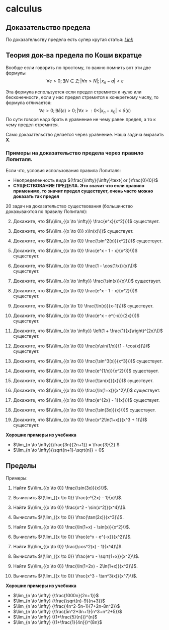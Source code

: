 # calculus

## Доказательство предела

По доказательству предела есть супер крутая статья: *[Link](http://www.mathprofi.ru/predely_po_koshi.html)*


## Теория док-ва предела по Коши вкратце
Вообще если говорить по простому, то важно помнить вот эти две формулы
$$\forall \varepsilon>0;\exists N\in Z;|\forall n>N|;|x_n - a| < \varepsilon$$

Эта формула используется если предел стремится к нулю или бесконечности, если у нас предел стремится к конкретному числу, то формула отличается:
$$\forall \varepsilon>0;\exists \delta(\varepsilon)>0;|\forall x>:0<|x_n - x_0| < \delta(\varepsilon)$$
По сути говоря надо брать в уравнение не чему равен предел, а то к чему предел стремится. 

Само доказательство делается через уравнение. Наша задача выразить **X**.

### Примеры на доказательство предела через правило Лопиталя. 
Если что, условия использования правила Лопиталя:

- Неопределенность вида $(\frac{\infty}{\infty}\text{ or }\frac{0}{0})$
- **СУЩЕСТВОВАНИЕ ПРЕДЕЛА. Это значит что если правило применимо, то значит предел существует, очень часто можно доказать так предел**

20 задач на доказательство существования (большинство доказываются по правилу Лопиталя):


2. Докажите, что $(\(\lim_{{x \to \infty}} \frac{e^x}{x^2}\))$ существует.
   
4. Докажите, что $(\(\lim_{{x \to 0}} x\ln(x)\))$ существует.

5. Докажите, что $(\(\lim_{{x \to 0}} \frac{\sin^2(x)}{x^2}\))$ существует.

6. Докажите, что $(\(\lim_{{x \to 0}} \frac{e^x - 1 - x}{x^3}\))$ существует.

7. Докажите, что $(\(\lim_{{x \to 0}} \frac{1 - \cos(1/x)}{x}\))$ существует.

8. Докажите, что $(\(\lim_{{x \to \infty}} \frac{\sin(x)}{x}\))$ существует.

9. Докажите, что $(\(\lim_{{x \to 0}} \frac{e^x - 1 - x}{x^2}\))$ существует.

10. Докажите, что $(\(\lim_{{x \to 1}} \frac{\ln(x)}{x-1}\))$ существует.

11. Докажите, что $(\(\lim_{{x \to 0}} \frac{e^x - e^{-x}}{2x}\))$ существует.

12. Докажите, что $(\(\lim_{{x \to \infty}} \left(1 + \frac{1}{x}\right)^{2x}\))$ существует.

13. Докажите, что $(\(\lim_{{x \to 0}} \frac{x\sin(1/x)}{1 - \cos(x)}\))$ существует.

14. Докажите, что $(\(\lim_{{x \to 0}} \frac{\sin^3(x)}{x^3}\))$ существует.

15. Докажите, что $(\(\lim_{{x \to 0}} \frac{e^{1/x}}{x^2}\))$ существует.

16. Докажите, что $(\(\lim_{{x \to 0}} \frac{\tan(x)}{x}\))$ существует.

17. Докажите, что $(\(\lim_{{x \to 0}} \frac{\ln(1+x)}{x^2}\))$ существует.

18. Докажите, что $(\(\lim_{{x \to 0}} \frac{e^{2x} - 1}{x}\))$ существует.

19. Докажите, что $(\(\lim_{{x \to 0}} \frac{\sin(3x)}{x}\))$ существует.

20. Докажите, что $(\(\lim_{{x \to 0}} \frac{x^2\ln(1+x)}{x^3 + 1}\))$ существует.

**Хорошие примеры из учебника**

- $\lim_{n \to \infty}{\frac{3n}{2n+1}} = \frac{3}{2} $
- $\lim_{n \to \infty}{\sqrt{n+1}-\sqrt{n}} = 0$


## Пределы
Примеры:
1. Найти $\(\lim_{{x \to 0}} \frac{\sin(3x)}{x}\)$.

2. Вычислить $\(\lim_{{x \to 0}} \frac{e^{2x} - 1}{x}\)$.

3. Найти $\(\lim_{{x \to 0}} \frac{x^2 - \sin(x^2)}{x^4}\)$.

4. Вычислить $\(\lim_{{x \to 0}} \frac{\tan(2x)}{x^3}\)$.

5. Найти $\(\lim_{{x \to 0}} \frac{\ln(1+x) - \sin(x)}{x^2}\)$.

6. Вычислить $\(\lim_{{x \to 0}} \frac{e^x - e^{-x}}{x^2}\)$.

7. Найти $\(\lim_{{x \to 0}} \frac{\cos^2(x) - 1}{x^4}\)$.

8. Вычислить $\(\lim_{{x \to 0}} \frac{e^x - \sqrt{1+x}}{x^2}\)$.

9. Найти $\(\lim_{{x \to 0}} \frac{\ln(1+2x) - 2\ln(1+x)}{x^2}\)$.

10. Вычислить $\(\lim_{{x \to 0}} \frac{x^3 - \tan^3(x)}{x^7}\)$.

**Хорошие примеры из учебника**

- $\lim_{n \to \infty} {\frac{1000n}{2n+1}}$
- $\lim_{n \to \infty} {\frac{\sqrt{n}-9}{n+3}}$
- $\lim_{n \to \infty} {\frac{4n^2-5n-1}{7+2n-8n^2}}$
- $\lim_{n \to \infty} {\frac{5n^2+3n+1}{n^3+n^2+5}}$
- $\lim_{n \to \infty} {(1+\frac{5}{n})}^{n}$
- $\lim_{n \to \infty} {(1+\frac{1}{4n})}^{8n}$
